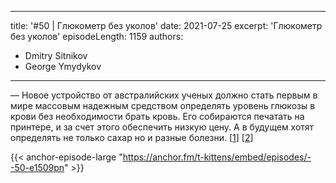 
---
title: '#50 | Глюкометр без уколов'
date: 2021-07-25
excerpt: 'Глюкометр без уколов'
episodeLength: 1159
authors:
  - Dmitry Sitnikov
  - George Ymydykov
---

— Новое устройство от австралийских ученых должно стать первым в мире массовым надежным средством определять уровень глюкозы в крови без необходимости брать кровь. Его собираются печатать на принтере, и за счет этого обеспечить низкую цену. А в будущем хотят определять не только сахар но и разные болезни. [[1](https://www.reuters.com/business/healthcare-pharmaceuticals/australian-scientists-develop-pain-free-blood-sugar-test-diabetics-2021-07-13/)] [[2](https://gbs.inc/the-biosensor-platform/)]

{{< anchor-episode-large "https://anchor.fm/t-kittens/embed/episodes/--50-e1509pn" >}}
